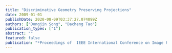 ```yaml
---
title: "Discriminative Geometry Preserving Projections"
date: 2009-01-01
publishDate: 2020-08-09T03:37:27.074099Z
authors: ["Dongjin Song", "Dacheng Tao"]
publication_types: ["1"]
abstract: ""
featured: false
publication: "*Proceedings of  IEEE International Conference on Image Processing (ICIP)*"
---
```


